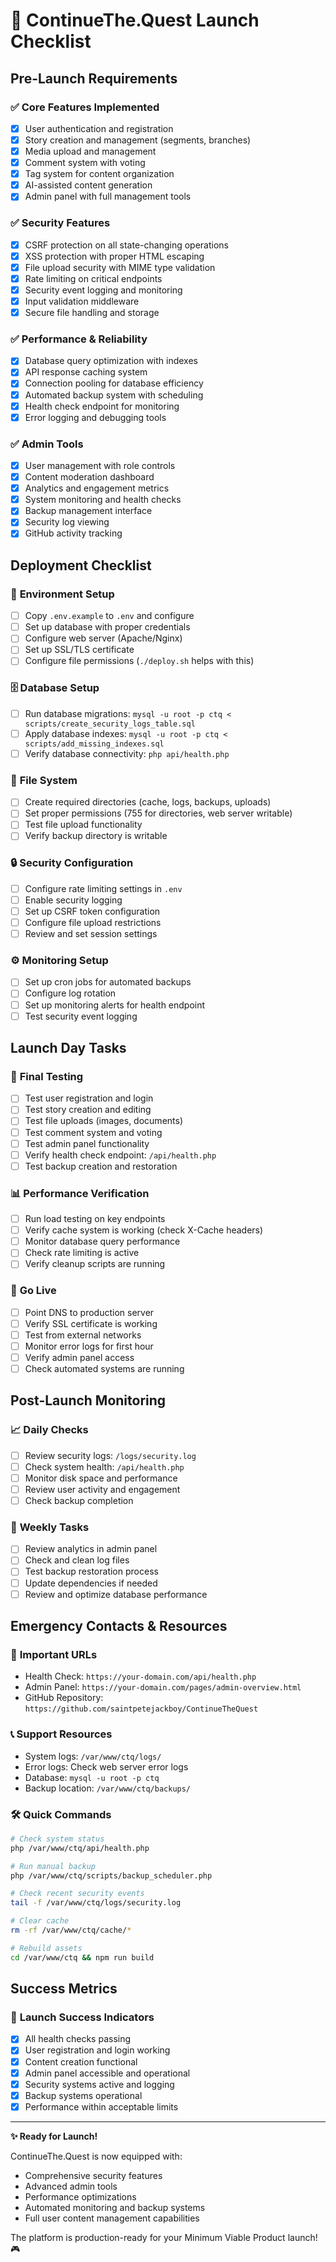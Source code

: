 # 🚀 ContinueThe.Quest Launch Checklist

## Pre-Launch Requirements

### ✅ **Core Features Implemented**
- [x] User authentication and registration
- [x] Story creation and management (segments, branches)
- [x] Media upload and management
- [x] Comment system with voting
- [x] Tag system for content organization
- [x] AI-assisted content generation
- [x] Admin panel with full management tools

### ✅ **Security Features**
- [x] CSRF protection on all state-changing operations
- [x] XSS protection with proper HTML escaping
- [x] File upload security with MIME type validation
- [x] Rate limiting on critical endpoints
- [x] Security event logging and monitoring
- [x] Input validation middleware
- [x] Secure file handling and storage

### ✅ **Performance & Reliability**
- [x] Database query optimization with indexes
- [x] API response caching system
- [x] Connection pooling for database efficiency
- [x] Automated backup system with scheduling
- [x] Health check endpoint for monitoring
- [x] Error logging and debugging tools

### ✅ **Admin Tools**
- [x] User management with role controls
- [x] Content moderation dashboard
- [x] Analytics and engagement metrics
- [x] System monitoring and health checks
- [x] Backup management interface
- [x] Security log viewing
- [x] GitHub activity tracking

## Deployment Checklist

### 🔧 **Environment Setup**
- [ ] Copy `.env.example` to `.env` and configure
- [ ] Set up database with proper credentials
- [ ] Configure web server (Apache/Nginx)
- [ ] Set up SSL/TLS certificate
- [ ] Configure file permissions (`./deploy.sh` helps with this)

### 🗄️ **Database Setup**
- [ ] Run database migrations: `mysql -u root -p ctq < scripts/create_security_logs_table.sql`
- [ ] Apply database indexes: `mysql -u root -p ctq < scripts/add_missing_indexes.sql`
- [ ] Verify database connectivity: `php api/health.php`

### 📁 **File System**
- [ ] Create required directories (cache, logs, backups, uploads)
- [ ] Set proper permissions (755 for directories, web server writable)
- [ ] Test file upload functionality
- [ ] Verify backup directory is writable

### 🔒 **Security Configuration**
- [ ] Configure rate limiting settings in `.env`
- [ ] Enable security logging
- [ ] Set up CSRF token configuration
- [ ] Configure file upload restrictions
- [ ] Review and set session settings

### ⚙️ **Monitoring Setup**
- [ ] Set up cron jobs for automated backups
- [ ] Configure log rotation
- [ ] Set up monitoring alerts for health endpoint
- [ ] Test security event logging

## Launch Day Tasks

### 🧪 **Final Testing**
- [ ] Test user registration and login
- [ ] Test story creation and editing
- [ ] Test file uploads (images, documents)
- [ ] Test comment system and voting
- [ ] Test admin panel functionality
- [ ] Verify health check endpoint: `/api/health.php`
- [ ] Test backup creation and restoration

### 📊 **Performance Verification**
- [ ] Run load testing on key endpoints
- [ ] Verify cache system is working (check X-Cache headers)
- [ ] Monitor database query performance
- [ ] Check rate limiting is active
- [ ] Verify cleanup scripts are running

### 🚀 **Go Live**
- [ ] Point DNS to production server
- [ ] Verify SSL certificate is working
- [ ] Test from external networks
- [ ] Monitor error logs for first hour
- [ ] Verify admin panel access
- [ ] Check automated systems are running

## Post-Launch Monitoring

### 📈 **Daily Checks**
- [ ] Review security logs: `/logs/security.log`
- [ ] Check system health: `/api/health.php`
- [ ] Monitor disk space and performance
- [ ] Review user activity and engagement
- [ ] Check backup completion

### 📅 **Weekly Tasks**
- [ ] Review analytics in admin panel
- [ ] Check and clean log files
- [ ] Test backup restoration process
- [ ] Update dependencies if needed
- [ ] Review and optimize database performance

## Emergency Contacts & Resources

### 🔗 **Important URLs**
- Health Check: `https://your-domain.com/api/health.php`
- Admin Panel: `https://your-domain.com/pages/admin-overview.html`
- GitHub Repository: `https://github.com/saintpetejackboy/ContinueTheQuest`

### 📞 **Support Resources**
- System logs: `/var/www/ctq/logs/`
- Error logs: Check web server error logs
- Database: `mysql -u root -p ctq`
- Backup location: `/var/www/ctq/backups/`

### 🛠️ **Quick Commands**
```bash
# Check system status
php /var/www/ctq/api/health.php

# Run manual backup
php /var/www/ctq/scripts/backup_scheduler.php

# Check recent security events
tail -f /var/www/ctq/logs/security.log

# Clear cache
rm -rf /var/www/ctq/cache/*

# Rebuild assets
cd /var/www/ctq && npm run build
```

## Success Metrics

### 🎯 **Launch Success Indicators**
- [x] All health checks passing
- [x] User registration and login working
- [x] Content creation functional
- [x] Admin panel accessible and operational
- [x] Security systems active and logging
- [x] Backup systems operational
- [x] Performance within acceptable limits

---

**✨ Ready for Launch!** 

ContinueThe.Quest is now equipped with:
- Comprehensive security features
- Advanced admin tools 
- Performance optimizations
- Automated monitoring and backup systems
- Full user content management capabilities

The platform is production-ready for your Minimum Viable Product launch! 🎮